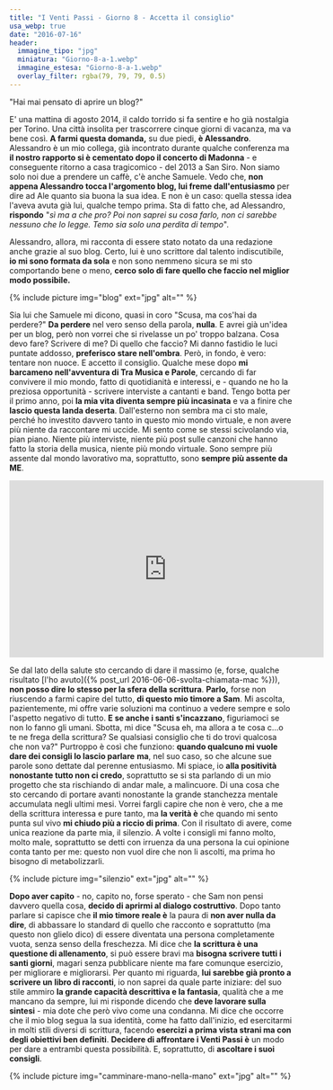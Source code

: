 ```yaml
---
title: "I Venti Passi - Giorno 8 - Accetta il consiglio"
usa_webp: true
date: "2016-07-16"
header:
  immagine_tipo: "jpg"
  miniatura: "Giorno-8-a-1.webp"
  immagine_estesa: "Giorno-8-a-1.webp"
  overlay_filter: rgba(79, 79, 79, 0.5)
---
```


"Hai mai pensato di aprire un blog?"

E' una mattina di agosto 2014, il caldo torrido si fa sentire e ho già nostalgia per Torino. Una città insolita per trascorrere cinque giorni di vacanza, ma va bene così. **A farmi questa domanda,** su due piedi, **è Alessandro**. Alessandro è un mio collega, già incontrato durante qualche conferenza ma **il nostro rapporto si è cementato dopo il concerto di Madonna** - e conseguente ritorno a casa tragicomico - del 2013 a San Siro. Non siamo solo noi due a prendere un caffè, c'è anche Samuele. Vedo che, **non appena Alessandro tocca l'argomento blog, lui freme dall'entusiasmo** per dire ad Ale quanto sia buona la sua idea. E non è un caso: quella stessa idea l'aveva avuta già lui, qualche tempo prima. Sta di fatto che, ad Alessandro, **rispondo** "_sì ma a che pro? Poi non saprei su cosa farlo, non ci sarebbe nessuno che lo legge. Temo sia solo una perdita di tempo_".

Alessandro, allora, mi racconta di essere stato notato da una redazione anche grazie al suo blog. Certo, lui è uno scrittore dal talento indiscutibile, **io mi sono formata da sola** e non sono nemmeno sicura se mi sto comportando bene o meno, **cerco solo di fare quello che faccio nel miglior modo possibile.**

{% include picture img="blog" ext="jpg" alt="" %}

Sia lui che Samuele mi dicono, quasi in coro "Scusa, ma cos'hai da perdere?" **Da perdere** nel vero senso della parola, **nulla**. E avrei già un'idea per un blog, però non vorrei che si rivelasse un po' troppo balzana. Cosa devo fare? Scrivere di me? Di quello che faccio? Mi danno fastidio le luci puntate addosso, **preferisco stare nell'ombra**. Però, in fondo, è vero: tentare non nuoce. E accetto il consiglio. Qualche mese dopo **mi barcameno nell'avventura di Tra Musica e Parole**, cercando di far convivere il mio mondo, fatto di quotidianità e interessi, e - quando ne ho la preziosa opportunità - scrivere interviste a cantanti e band. Tengo botta per il primo anno, poi **la mia vita diventa sempre più incasinata** e va a finire che **lascio questa landa deserta**. Dall'esterno non sembra ma ci sto male, perché ho investito davvero tanto in questo mio mondo virtuale, e non avere più niente da raccontare mi uccide. Mi sento come se stessi scivolando via, pian piano. Niente più interviste, niente più post sulle canzoni che hanno fatto la storia della musica, niente più mondo virtuale. Sono sempre più assente dal mondo lavorativo ma, soprattutto, sono **sempre più assente da ME**.

<iframe width="560" height="315" src="https://www.youtube.com/embed/evAjHXMajVQ" frameborder="0" allow="accelerometer; autoplay; encrypted-media; gyroscope; picture-in-picture" allowfullscreen></iframe>

Se dal lato della salute sto cercando di dare il massimo (e, forse, qualche risultato [l'ho avuto]({% post_url 2016-06-06-svolta-chiamata-mac %})), **non posso dire lo stesso per la sfera della scrittura**. **Parlo,** forse non riuscendo a farmi capire del tutto, **di questo mio timore a Sam**. Mi ascolta, pazientemente, mi offre varie soluzioni ma continuo a vedere sempre e solo l'aspetto negativo di tutto. **E se anche i santi s'incazzano**, figuriamoci se non lo fanno gli umani. Sbotta, mi dice "Scusa eh, ma allora a te cosa c...o te ne frega della scrittura? Se qualsiasi consiglio che ti do trovi qualcosa che non va?" Purtroppo è così che funziono: **quando qualcuno mi vuole dare dei consigli lo lascio parlare** **ma**, nel suo caso, so che alcune sue parole sono dettate dal perenne entusiasmo. Mi spiace, io **alla positività nonostante tutto non ci credo**, soprattutto se si sta parlando di un mio progetto che sta rischiando di andar male, a malincuore. Di una cosa che sto cercando di portare avanti nonostante la grande stanchezza mentale accumulata negli ultimi mesi. Vorrei fargli capire che non è vero, che a me della scrittura interessa e pure tanto, ma **la verità è** che quando mi sento punta sul vivo **mi chiudo più a riccio di prima**. Con il risultato di avere, come unica reazione da parte mia, il silenzio. A volte i consigli mi fanno molto, molto male, soprattutto se detti con irruenza da una persona la cui opinione conta tanto per me: questo non vuol dire che non li ascolti, ma prima ho bisogno di metabolizzarli.

{% include picture img="silenzio" ext="jpg" alt="" %}

**Dopo aver capito** - no, capito no, forse sperato - che Sam non pensi davvero quella cosa, **decido di aprirmi al dialogo costruttivo**. Dopo tanto parlare si capisce che **il mio timore reale è** la paura di **non aver nulla da dire**, di abbassare lo standard di quello che racconto e soprattutto (ma questo non glielo dico) di essere diventata una persona completamente vuota, senza senso della freschezza. Mi dice che **la scrittura è una questione di allenamento**, si può essere bravi ma **bisogna scrivere tutti i santi giorni**, magari senza pubblicare niente ma fare comunque esercizio, per migliorare e migliorarsi. Per quanto mi riguarda, **lui sarebbe già pronto a scrivere un libro di racconti**, io non saprei da quale parte iniziare: del suo stile ammiro **la grande capacità descrittiva e la fantasia**, qualità che a me mancano da sempre, lui mi risponde dicendo che **deve lavorare sulla sintesi** - mia dote che però vivo come una condanna. Mi dice che occorre che il mio blog segua la sua identità, come ha fatto dall'inizio, ed esercitarmi in molti stili diversi di scrittura, facendo **esercizi a prima vista strani ma con degli obiettivi ben definiti**. **Decidere di affrontare i Venti Passi è** un modo per dare a entrambi questa possibilità. E, soprattutto, di **ascoltare i suoi consigli**.

{% include picture img="camminare-mano-nella-mano" ext="jpg" alt="" %}
